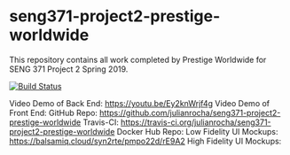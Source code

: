 # seng371-project2-prestige-worldwide
This repository contains all work completed by Prestige Worldwide for SENG 371 Project 2 Spring 2019.

[![Build Status](https://travis-ci.org/julianrocha/seng371-project2-prestige-worldwide.svg?branch=master)](https://travis-ci.org/julianrocha/seng371-project2-prestige-worldwide)

Video Demo of Back End: https://youtu.be/Ey2knWrjf4g
Video Demo of Front End: 
GitHub Repo: https://github.com/julianrocha/seng371-project2-prestige-worldwide
Travis-CI: https://travis-ci.org/julianrocha/seng371-project2-prestige-worldwide
Docker Hub Repo:
Low Fidelity UI Mockups: https://balsamiq.cloud/syn2rte/pmpo22d/rE9A2
High Fidelity UI Mockups:
